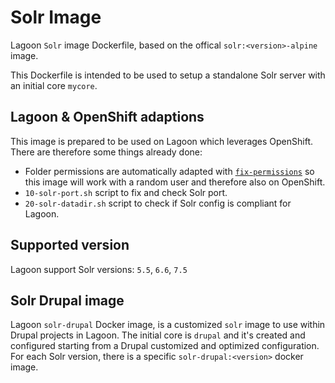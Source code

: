 # Solr Image
Lagoon `Solr` image Dockerfile, based on the offical `solr:<version>-alpine` image.

This Dockerfile is intended to be used to setup a standalone Solr server with an initial core `mycore`.

## Lagoon & OpenShift adaptions
This image is prepared to be used on Lagoon which leverages OpenShift. There are therefore some things already done:

- Folder permissions are automatically adapted with [`fix-permissions`](https://github.com/sclorg/s2i-base-container/blob/master/core/root/usr/bin/fix-permissions) so this image will work with a random user and therefore also on OpenShift.
- `10-solr-port.sh` script to fix and check Solr port.
- `20-solr-datadir.sh` script to check if Solr config is compliant for Lagoon.

## Supported version
Lagoon support Solr versions: `5.5`, `6.6`, `7.5`

## Solr Drupal image
Lagoon `solr-drupal` Docker image, is a customized `solr` image to use within Drupal projects in Lagoon.
The initial core is `drupal` and it's created and configured starting from a Drupal customized and optimized configuration.
For each Solr version, there is a specific `solr-drupal:<version>` docker image.